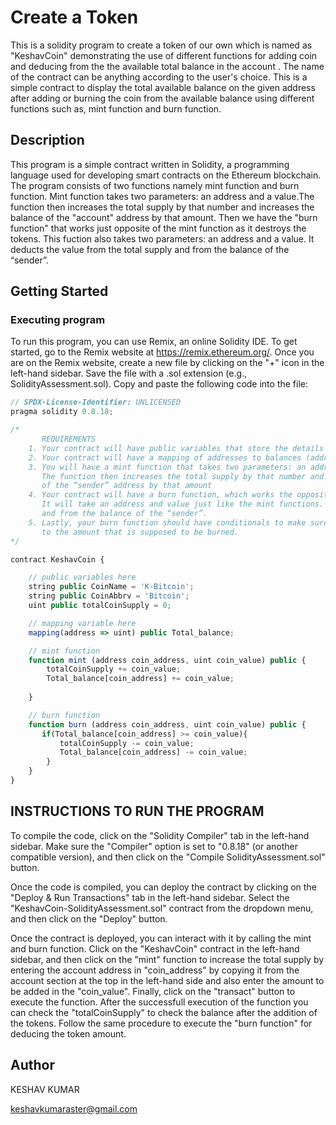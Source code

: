 # Create a Token

This is a solidity program to create a token of our own which is named as "KeshavCoin" demonstrating the use of different functions for adding coin and deducing from the the available total balance in the account . The name of the contract can be anything according to the user's choice. This is a simple contract to display the total available balance on the given address after adding or burning the coin from the available balance using different functions such as, mint function and burn function.  

## Description

This program is a simple contract written in Solidity, a programming language used for developing smart contracts on the Ethereum blockchain. The program consists of two functions namely mint function and burn function. Mint function takes two parameters: an address and a value.The function then increases the total supply by that number and increases the balance of the "account" address by that amount. Then we have the "burn function" that works just opposite of the mint function as it destroys the tokens. This fuction also takes two parameters: an address and a value. It deducts the value from the total supply 
and from the balance of the “sender”.

## Getting Started

### Executing program

To run this program, you can use Remix, an online Solidity IDE. To get started, go to the Remix website at https://remix.ethereum.org/. Once you are on the Remix website, create a new file by clicking on the "+" icon in the left-hand sidebar. Save the file with a .sol extension (e.g., SolidityAssessment.sol). Copy and paste the following code into the file:
```javascript
// SPDX-License-Identifier: UNLICENSED
pragma solidity 0.8.18;

/*
       REQUIREMENTS
    1. Your contract will have public variables that store the details about your coin (Token Name, Token Abbrv., Total Supply)
    2. Your contract will have a mapping of addresses to balances (address => uint)
    3. You will have a mint function that takes two parameters: an address and a value. 
       The function then increases the total supply by that number and increases the balance 
       of the “sender” address by that amount
    4. Your contract will have a burn function, which works the opposite of the mint function, as it will destroy tokens. 
       It will take an address and value just like the mint functions. It will then deduct the value from the total supply 
       and from the balance of the “sender”.
    5. Lastly, your burn function should have conditionals to make sure the balance of "sender" is greater than or equal 
       to the amount that is supposed to be burned.
*/

contract KeshavCoin {

    // public variables here
    string public CoinName = 'K-Bitcoin';
    string public CoinAbbrv = 'Bitcoin';
    uint public totalCoinSupply = 0;

    // mapping variable here
    mapping(address => uint) public Total_balance;

    // mint function
    function mint (address coin_address, uint coin_value) public {
        totalCoinSupply += coin_value;
        Total_balance[coin_address] += coin_value;
        
    } 

    // burn function
    function burn (address coin_address, uint coin_value) public {
       if(Total_balance[coin_address] >= coin_value){
           totalCoinSupply -= coin_value;
           Total_balance[coin_address] -= coin_value;
        } 
    }
}

```
## INSTRUCTIONS TO RUN THE PROGRAM

To compile the code, click on the "Solidity Compiler" tab in the left-hand sidebar. Make sure the "Compiler" option is set to "0.8.18" (or another compatible version), and then click on the "Compile SolidityAssessment.sol" button.

Once the code is compiled, you can deploy the contract by clicking on the "Deploy & Run Transactions" tab in the left-hand sidebar. Select the "KeshavCoin-SolidityAssessment.sol" contract from the dropdown menu, and then click on the "Deploy" button.

Once the contract is deployed, you can interact with it by calling the mint and burn function. Click on the "KeshavCoin" contract in the left-hand sidebar, and then click on the "mint" function to increase the total supply by entering the account address in "coin_address" by copying it from the account section at the top in the left-hand side and also enter the amount to be added in the "coin_value". Finally, click on the "transact" button to execute the function. After the successfull execution of the function you can check the "totalCoinSupply" to check the balance after the addition of the tokens. Follow the same procedure to execute the "burn function" for deducing the token amount.


## Author

KESHAV KUMAR

keshavkumaraster@gmail.com
